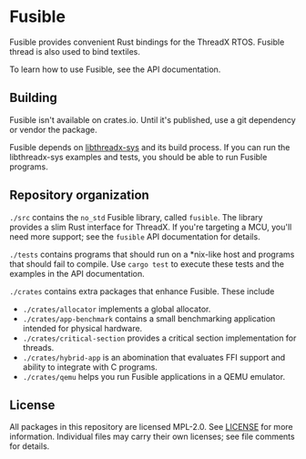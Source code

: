 # Fusible

Fusible provides convenient Rust bindings for the ThreadX RTOS. Fusible thread
is also used to bind textiles.

To learn how to use Fusible, see the API documentation.

## Building

Fusible isn't available on crates.io. Until it's published, use a git dependency
or vendor the package.

Fusible depends on [libthreadx-sys] and its build process. If you can run the
libthreadx-sys examples and tests, you should be able to run Fusible programs.

[libthreadx-sys]: https://github.com/mciantyre/libthreadx-sys

## Repository organization

`./src` contains the `no_std` Fusible library, called `fusible`. The library
provides a slim Rust interface for ThreadX. If you're targeting a MCU, you'll
need more support; see the `fusible` API documentation for details.

`./tests` contains programs that should run on a *nix-like host and programs
that should fail to compile. Use `cargo test` to execute these tests and the
examples in the API documentation.

`./crates` contains extra packages that enhance Fusible. These include

- `./crates/allocator` implements a global allocator.
- `./crates/app-benchmark` contains a small benchmarking application intended
  for physical hardware.
- `./crates/critical-section` provides a critical section implementation for
  threads.
- `./crates/hybrid-app` is an abomination that evaluates FFI support and ability
  to integrate with C programs.
- `./crates/qemu` helps you run Fusible applications in a QEMU emulator.

## License

All packages in this repository are licensed MPL-2.0. See [LICENSE](./LICENSE)
for more information. Individual files may carry their own licenses; see file
comments for details.
